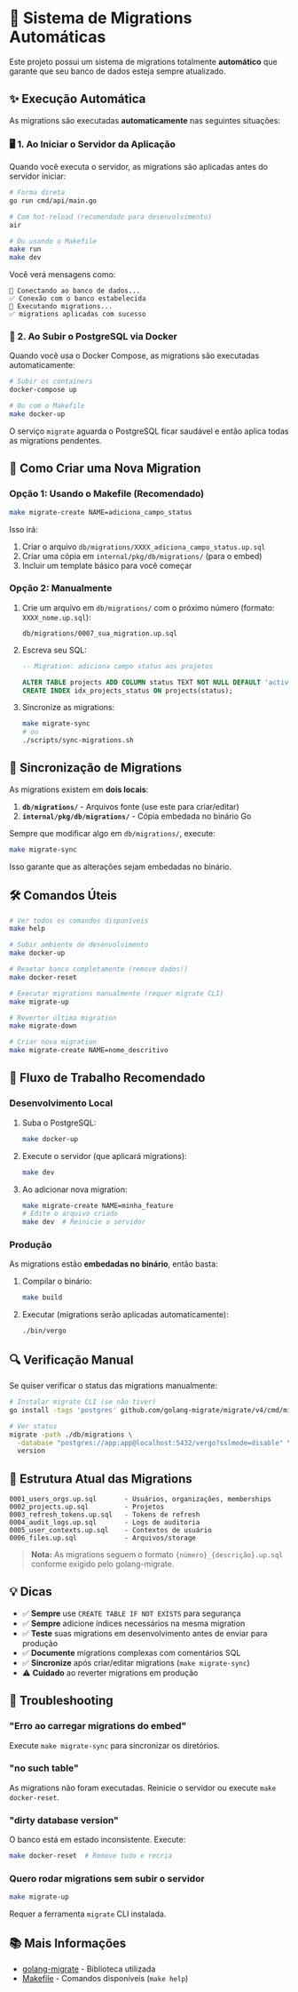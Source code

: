 # 🚀 Sistema de Migrations Automáticas

Este projeto possui um sistema de migrations totalmente **automático** que garante que seu banco de dados esteja sempre atualizado.

## ✨ Execução Automática

As migrations são executadas **automaticamente** nas seguintes situações:

### 🖥️ 1. Ao Iniciar o Servidor da Aplicação

Quando você executa o servidor, as migrations são aplicadas antes do servidor iniciar:

```bash
# Forma direta
go run cmd/api/main.go

# Com hot-reload (recomendado para desenvolvimento)
air

# Ou usando o Makefile
make run
make dev
```

Você verá mensagens como:
```
🔌 Conectando ao banco de dados...
✅ Conexão com o banco estabelecida
🚀 Executando migrations...
✅ migrations aplicadas com sucesso
```

### 🐳 2. Ao Subir o PostgreSQL via Docker

Quando você usa o Docker Compose, as migrations são executadas automaticamente:

```bash
# Subir os containers
docker-compose up

# Ou com o Makefile
make docker-up
```

O serviço `migrate` aguarda o PostgreSQL ficar saudável e então aplica todas as migrations pendentes.

## 📝 Como Criar uma Nova Migration

### Opção 1: Usando o Makefile (Recomendado)

```bash
make migrate-create NAME=adiciona_campo_status
```

Isso irá:
1. Criar o arquivo `db/migrations/XXXX_adiciona_campo_status.up.sql`
2. Criar uma cópia em `internal/pkg/db/migrations/` (para o embed)
3. Incluir um template básico para você começar

### Opção 2: Manualmente

1. Crie um arquivo em `db/migrations/` com o próximo número (formato: `XXXX_nome.up.sql`):
   ```
   db/migrations/0007_sua_migration.up.sql
   ```

2. Escreva seu SQL:
   ```sql
   -- Migration: adiciona campo status aos projetos
   
   ALTER TABLE projects ADD COLUMN status TEXT NOT NULL DEFAULT 'active';
   CREATE INDEX idx_projects_status ON projects(status);
   ```

3. Sincronize as migrations:
   ```bash
   make migrate-sync
   # ou
   ./scripts/sync-migrations.sh
   ```

## 🔄 Sincronização de Migrations

As migrations existem em **dois locais**:

1. **`db/migrations/`** - Arquivos fonte (use este para criar/editar)
2. **`internal/pkg/db/migrations/`** - Cópia embedada no binário Go

Sempre que modificar algo em `db/migrations/`, execute:

```bash
make migrate-sync
```

Isso garante que as alterações sejam embedadas no binário.

## 🛠️ Comandos Úteis

```bash
# Ver todos os comandos disponíveis
make help

# Subir ambiente de desenvolvimento
make docker-up

# Resetar banco completamente (remove dados!)
make docker-reset

# Executar migrations manualmente (requer migrate CLI)
make migrate-up

# Reverter última migration
make migrate-down

# Criar nova migration
make migrate-create NAME=nome_descritivo
```

## 🎯 Fluxo de Trabalho Recomendado

### Desenvolvimento Local

1. Suba o PostgreSQL:
   ```bash
   make docker-up
   ```

2. Execute o servidor (que aplicará migrations):
   ```bash
   make dev
   ```

3. Ao adicionar nova migration:
   ```bash
   make migrate-create NAME=minha_feature
   # Edite o arquivo criado
   make dev  # Reinicie o servidor
   ```

### Produção

As migrations estão **embedadas no binário**, então basta:

1. Compilar o binário:
   ```bash
   make build
   ```

2. Executar (migrations serão aplicadas automaticamente):
   ```bash
   ./bin/vergo
   ```

## 🔍 Verificação Manual

Se quiser verificar o status das migrations manualmente:

```bash
# Instalar migrate CLI (se não tiver)
go install -tags 'postgres' github.com/golang-migrate/migrate/v4/cmd/migrate@latest

# Ver status
migrate -path ./db/migrations \
  -database "postgres://app:app@localhost:5432/vergo?sslmode=disable" \
  version
```

## 📂 Estrutura Atual das Migrations

```
0001_users_orgs.up.sql       - Usuários, organizações, memberships
0002_projects.up.sql         - Projetos
0003_refresh_tokens.up.sql   - Tokens de refresh
0004_audit_logs.up.sql       - Logs de auditoria
0005_user_contexts.up.sql    - Contextos de usuário
0006_files.up.sql            - Arquivos/storage
```

> **Nota:** As migrations seguem o formato `{número}_{descrição}.up.sql` conforme exigido pelo golang-migrate.

## 💡 Dicas

- ✅ **Sempre** use `CREATE TABLE IF NOT EXISTS` para segurança
- ✅ **Sempre** adicione índices necessários na mesma migration
- ✅ **Teste** suas migrations em desenvolvimento antes de enviar para produção
- ✅ **Documente** migrations complexas com comentários SQL
- ✅ **Sincronize** após criar/editar migrations (`make migrate-sync`)
- ⚠️ **Cuidado** ao reverter migrations em produção

## 🐛 Troubleshooting

### "Erro ao carregar migrations do embed"

Execute `make migrate-sync` para sincronizar os diretórios.

### "no such table"

As migrations não foram executadas. Reinicie o servidor ou execute `make docker-reset`.

### "dirty database version"

O banco está em estado inconsistente. Execute:

```bash
make docker-reset  # Remove tudo e recria
```

### Quero rodar migrations sem subir o servidor

```bash
make migrate-up
```

Requer a ferramenta `migrate` CLI instalada.

## 📚 Mais Informações

- [golang-migrate](https://github.com/golang-migrate/migrate) - Biblioteca utilizada
- [Makefile](./Makefile) - Comandos disponíveis (`make help`)

